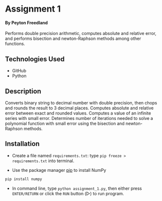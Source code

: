# Assignment 1
#### By Peyton Freedland
Performs double precision arithmetic, computes absolute and relative error, and performs bisection and newton-Raphson methods among other functions.

## Technologies Used
- GitHub
- Python

## Description
Converts binary string to decimal number with double precision, then chops and rounds the result to 3 decimal places. Computes absolute and relative error between exact and rounded values. Computes a value of an infinite series with small error. Determines number of iterations needed to solve a polynomial function with small error using the bisection and newton-Raphson methods.

## Installation
- Create a file named `requirements.txt`: type `pip freeze > requirements.txt` into terminal.

- Use the package manager [pip](https://pip.pypa.io/en/stable/) to install NumPy
```bash
pip install numpy
```

- In command line, type `python assignment_1.py`, then either press `ENTER/RETURN` or click the `RUN` button (▷) to run program.
